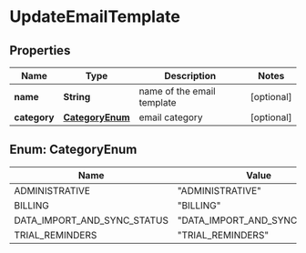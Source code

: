 

# UpdateEmailTemplate


## Properties

| Name | Type | Description | Notes |
|------------ | ------------- | ------------- | -------------|
|**name** | **String** | name of the email template |  [optional] |
|**category** | [**CategoryEnum**](#CategoryEnum) | email category |  [optional] |



## Enum: CategoryEnum

| Name | Value |
|---- | -----|
| ADMINISTRATIVE | &quot;ADMINISTRATIVE&quot; |
| BILLING | &quot;BILLING&quot; |
| DATA_IMPORT_AND_SYNC_STATUS | &quot;DATA_IMPORT_AND_SYNC_STATUS&quot; |
| TRIAL_REMINDERS | &quot;TRIAL_REMINDERS&quot; |




